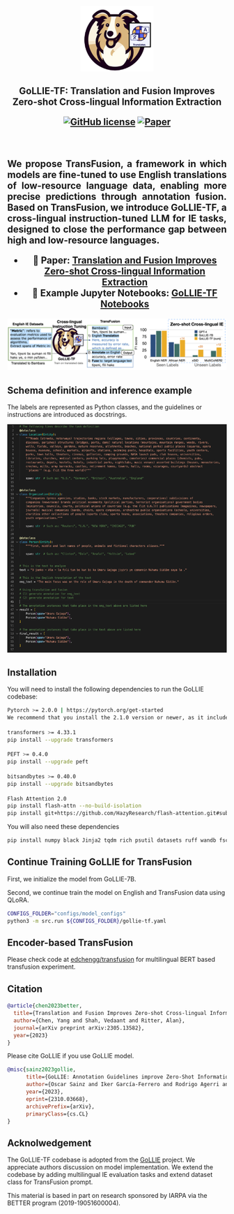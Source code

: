 
<p align="center">
    <br>
    <img src="assets/gollie-tf.png" style="height: 150px;">
    <br>
    <h2 align="center">GoLLIE-TF: Translation and Fusion Improves Zero-shot Cross-lingual Information Extraction


<p align="center">
    <a href="https://github.com/hitz-zentroa/GoLLIE/blob/main/LICENSE"><img alt="GitHub license" src="https://img.shields.io/github/license/hitz-zentroa/GoLLIE"></a>
    <!-- <a href="https://huggingface.co/collections/HiTZ/gollie-651bf19ee315e8a224aacc4f"><img alt="Pretrained Models" src="https://img.shields.io/badge/🤗HuggingFace-Pretrained Models-green"></a> -->
    <a href="https://arxiv.org/abs/2305.13582"><img alt="Paper" src="https://img.shields.io/badge/📖-Paper-orange"></a>
<br>
    <br>
     <br>
</p>

<p align="justify">
We propose TransFusion, a framework in which models are fine-tuned to use English translations of low-resource language data, enabling more precise predictions through annotation fusion. 
Based on TransFusion, we introduce GoLLIE-TF, a cross-lingual instruction-tuned LLM for IE tasks, designed to close the performance gap between high and low-resource languages.

- 📖 Paper: [Translation and Fusion Improves Zero-shot Cross-lingual Information Extraction](https://arxiv.org/abs/2305.13582)
- 🚀 Example Jupyter Notebooks: [GoLLIE-TF Notebooks](notebooks/tf.ipynb)
</p>

<p align="center">
<img src="assets/gollie-tf-example.png">
</p>


## Schema definition and inference example

The labels are represented as Python classes, and the guidelines or instructions are introduced as docstrings.
<p align="center">
<img src="assets/masakhaner.png">
</p>

## Installation

You will need to install the following dependencies to run the GoLLIE codebase:
```bash
Pytorch >= 2.0.0 | https://pytorch.org/get-started
We recommend that you install the 2.1.0 version or newer, as it includes important bug fixes.

transformers >= 4.33.1
pip install --upgrade transformers

PEFT >= 0.4.0
pip install --upgrade peft

bitsandbytes >= 0.40.0
pip install --upgrade bitsandbytes

Flash Attention 2.0
pip install flash-attn --no-build-isolation
pip install git+https://github.com/HazyResearch/flash-attention.git#subdirectory=csrc/rotary
```

You will also need these dependencies
```bash
pip install numpy black Jinja2 tqdm rich psutil datasets ruff wandb fschat
```
<!-- 
## Pretrained models
We release three GoLLIE models based on [CODE-LLama](https://huggingface.co/codellama) (7B, 13B, and 34B). The models are available in the 🤗HuggingFace Hub.

| Model | Supervised average F1 | Zero-shot average F1 |                     🤗HuggingFace Hub                     |
|---|:---------------------:|:--------------------:|:---------------------------------------------------------:|
| GoLLIE-7B |         73.0          |         55.3         |  [HiTZ/GoLLIE-7B](https://huggingface.co/HiTZ/GoLLIE-7B)  | -->


## Continue Training GoLLIE for TransFusion

First, we initialize the model from GoLLIE-7B.

Second, we continue train the model on English and TransFusion data using QLoRA.

```bash
CONFIGS_FOLDER="configs/model_configs"
python3 -m src.run ${CONFIGS_FOLDER}/gollie-tf.yaml
```

## Encoder-based TransFusion

Please check code at [edchengg/transfusion](https://github.com/edchengg/transfusion) for multilingual BERT based transfusion experiment.


## Citation


```bibtex
@article{chen2023better,
  title={Translation and Fusion Improves Zero-shot Cross-lingual Information Extraction},
  author={Chen, Yang and Shah, Vedaant and Ritter, Alan},
  journal={arXiv preprint arXiv:2305.13582},
  year={2023}
}
```
Please cite GoLLIE if you use GoLLIE model.
```bibtex
@misc{sainz2023gollie,
      title={GoLLIE: Annotation Guidelines improve Zero-Shot Information-Extraction}, 
      author={Oscar Sainz and Iker García-Ferrero and Rodrigo Agerri and Oier Lopez de Lacalle and German Rigau and Eneko Agirre},
      year={2023},
      eprint={2310.03668},
      archivePrefix={arXiv},
      primaryClass={cs.CL}
}
```

## Acknolwedgement
The GoLLIE-TF codebase is adopted from the [GoLLIE](https://github.com/hitz-zentroa/GoLLIE) project. We appreciate authors discussion on model implementation. We extend the codebase by adding multilingual IE evaluation tasks and extend dataset class for TransFusion prompt.

This material is based in part on research sponsored by IARPA via the BETTER program (2019-19051600004).